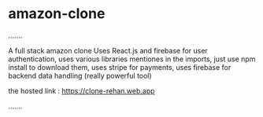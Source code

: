 # amazon-clone
.......


A full stack amazon clone
Uses React.js and firebase for user authentication, uses various libraries mentiones in the imports, just use npm install to download them, uses stripe for payments, uses firebase for backend data handling (really powerful tool)


the hosted link :
https://clone-rehan.web.app

.......
